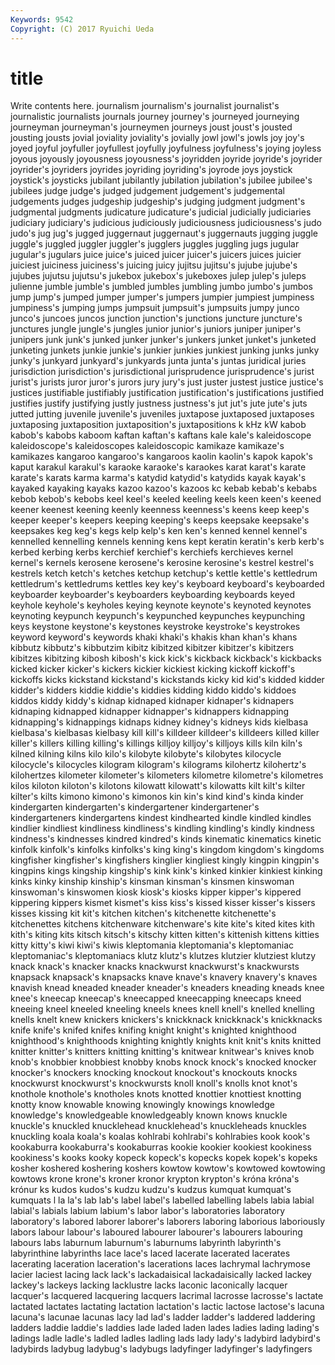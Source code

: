 ```yaml
---
Keywords: 9542 
Copyright: (C) 2017 Ryuichi Ueda
---
```


# title

Write contents here.
journalism journalism's journalist journalist's
journalistic journalists journals journey journey's journeyed journeying journeyman journeyman's journeymen
journeys joust joust's jousted jousting jousts jovial joviality joviality's jovially
jowl jowl's jowls joy joy's joyed joyful joyfuller joyfullest joyfully
joyfulness joyfulness's joying joyless joyous joyously joyousness joyousness's joyridden joyride
joyride's joyrider joyrider's joyriders joyrides joyriding joyriding's joyrode joys joystick
joystick's joysticks jubilant jubilantly jubilation jubilation's jubilee jubilee's jubilees judge
judge's judged judgement judgement's judgemental judgements judges judgeship judgeship's judging
judgment judgment's judgmental judgments judicature judicature's judicial judicially judiciaries judiciary
judiciary's judicious judiciously judiciousness judiciousness's judo judo's jug jug's jugged
juggernaut juggernaut's juggernauts jugging juggle juggle's juggled juggler juggler's jugglers
juggles juggling jugs jugular jugular's jugulars juice juice's juiced juicer
juicer's juicers juices juicier juiciest juiciness juiciness's juicing juicy jujitsu
jujitsu's jujube jujube's jujubes jujutsu jujutsu's jukebox jukebox's jukeboxes julep
julep's juleps julienne jumble jumble's jumbled jumbles jumbling jumbo jumbo's
jumbos jump jump's jumped jumper jumper's jumpers jumpier jumpiest jumpiness
jumpiness's jumping jumps jumpsuit jumpsuit's jumpsuits jumpy junco junco's juncoes
juncos junction junction's junctions juncture juncture's junctures jungle jungle's jungles
junior junior's juniors juniper juniper's junipers junk junk's junked junker
junker's junkers junket junket's junketed junketing junkets junkie junkie's junkier
junkies junkiest junking junks junky junky's junkyard junkyard's junkyards junta
junta's juntas juridical juries jurisdiction jurisdiction's jurisdictional jurisprudence jurisprudence's jurist
jurist's jurists juror juror's jurors jury jury's just juster justest
justice justice's justices justifiable justifiably justification justification's justifications justified justifies
justify justifying justly justness justness's jut jut's jute jute's juts
jutted jutting juvenile juvenile's juveniles juxtapose juxtaposed juxtaposes juxtaposing juxtaposition
juxtaposition's juxtapositions k kHz kW kabob kabob's kabobs kaboom kaftan
kaftan's kaftans kale kale's kaleidoscope kaleidoscope's kaleidoscopes kaleidoscopic kamikaze kamikaze's
kamikazes kangaroo kangaroo's kangaroos kaolin kaolin's kapok kapok's kaput karakul
karakul's karaoke karaoke's karaokes karat karat's karate karate's karats karma
karma's katydid katydid's katydids kayak kayak's kayaked kayaking kayaks kazoo
kazoo's kazoos kc kebab kebab's kebabs kebob kebob's kebobs keel
keel's keeled keeling keels keen keen's keened keener keenest keening
keenly keenness keenness's keens keep keep's keeper keeper's keepers keeping
keeping's keeps keepsake keepsake's keepsakes keg keg's kegs kelp kelp's
ken ken's kenned kennel kennel's kennelled kennelling kennels kenning kens
kept keratin keratin's kerb kerb's kerbed kerbing kerbs kerchief kerchief's
kerchiefs kerchieves kernel kernel's kernels kerosene kerosene's kerosine kerosine's kestrel
kestrel's kestrels ketch ketch's ketches ketchup ketchup's kettle kettle's kettledrum
kettledrum's kettledrums kettles key key's keyboard keyboard's keyboarded keyboarder keyboarder's
keyboarders keyboarding keyboards keyed keyhole keyhole's keyholes keying keynote keynote's
keynoted keynotes keynoting keypunch keypunch's keypunched keypunches keypunching keys keystone
keystone's keystones keystroke keystroke's keystrokes keyword keyword's keywords khaki khaki's
khakis khan khan's khans kibbutz kibbutz's kibbutzim kibitz kibitzed kibitzer
kibitzer's kibitzers kibitzes kibitzing kibosh kibosh's kick kick's kickback kickback's
kickbacks kicked kicker kicker's kickers kickier kickiest kicking kickoff kickoff's
kickoffs kicks kickstand kickstand's kickstands kicky kid kid's kidded kidder
kidder's kidders kiddie kiddie's kiddies kidding kiddo kiddo's kiddoes kiddos
kiddy kiddy's kidnap kidnaped kidnaper kidnaper's kidnapers kidnaping kidnapped kidnapper
kidnapper's kidnappers kidnapping kidnapping's kidnappings kidnaps kidney kidney's kidneys kids
kielbasa kielbasa's kielbasas kielbasy kill kill's killdeer killdeer's killdeers killed
killer killer's killers killing killing's killings killjoy killjoy's killjoys kills
kiln kiln's kilned kilning kilns kilo kilo's kilobyte kilobyte's kilobytes
kilocycle kilocycle's kilocycles kilogram kilogram's kilograms kilohertz kilohertz's kilohertzes kilometer
kilometer's kilometers kilometre kilometre's kilometres kilos kiloton kiloton's kilotons kilowatt
kilowatt's kilowatts kilt kilt's kilter kilter's kilts kimono kimono's kimonos
kin kin's kind kind's kinda kinder kindergarten kindergarten's kindergartener kindergartener's
kindergarteners kindergartens kindest kindhearted kindle kindled kindles kindlier kindliest kindliness
kindliness's kindling kindling's kindly kindness kindness's kindnesses kindred kindred's kinds
kinematic kinematics kinetic kinfolk kinfolk's kinfolks kinfolks's king king's kingdom
kingdom's kingdoms kingfisher kingfisher's kingfishers kinglier kingliest kingly kingpin kingpin's
kingpins kings kingship kingship's kink kink's kinked kinkier kinkiest kinking
kinks kinky kinship kinship's kinsman kinsman's kinsmen kinswoman kinswoman's kinswomen
kiosk kiosk's kiosks kipper kipper's kippered kippering kippers kismet kismet's
kiss kiss's kissed kisser kisser's kissers kisses kissing kit kit's
kitchen kitchen's kitchenette kitchenette's kitchenettes kitchens kitchenware kitchenware's kite kite's
kited kites kith kith's kiting kits kitsch kitsch's kitschy kitten
kitten's kittenish kittens kitties kitty kitty's kiwi kiwi's kiwis kleptomania
kleptomania's kleptomaniac kleptomaniac's kleptomaniacs klutz klutz's klutzes klutzier klutziest klutzy
knack knack's knacker knacks knackwurst knackwurst's knackwursts knapsack knapsack's knapsacks
knave knave's knavery knavery's knaves knavish knead kneaded kneader kneader's
kneaders kneading kneads knee knee's kneecap kneecap's kneecapped kneecapping kneecaps
kneed kneeing kneel kneeled kneeling kneels knees knell knell's knelled
knelling knells knelt knew knickers knickers's knickknack knickknack's knickknacks knife
knife's knifed knifes knifing knight knight's knighted knighthood knighthood's knighthoods
knighting knightly knights knit knit's knits knitted knitter knitter's knitters
knitting knitting's knitwear knitwear's knives knob knob's knobbier knobbiest knobby
knobs knock knock's knocked knocker knocker's knockers knocking knockout knockout's
knockouts knocks knockwurst knockwurst's knockwursts knoll knoll's knolls knot knot's
knothole knothole's knotholes knots knotted knottier knottiest knotting knotty know
knowable knowing knowingly knowings knowledge knowledge's knowledgeable knowledgeably known knows
knuckle knuckle's knuckled knucklehead knucklehead's knuckleheads knuckles knuckling koala koala's
koalas kohlrabi kohlrabi's kohlrabies kook kook's kookaburra kookaburra's kookaburras kookie
kookier kookiest kookiness kookiness's kooks kooky kopeck kopeck's kopecks kopek
kopek's kopeks kosher koshered koshering koshers kowtow kowtow's kowtowed kowtowing
kowtows krone krone's kroner kronor krypton krypton's króna króna's krónur
ks kudos kudos's kudzu kudzu's kudzus kumquat kumquat's kumquats l
la la's lab lab's label label's labelled labelling labels labia
labial labial's labials labium labium's labor labor's laboratories laboratory laboratory's
labored laborer laborer's laborers laboring laborious laboriously labors labour labour's
laboured labourer labourer's labourers labouring labours labs laburnum laburnum's laburnums
labyrinth labyrinth's labyrinthine labyrinths lace lace's laced lacerate lacerated lacerates
lacerating laceration laceration's lacerations laces lachrymal lachrymose lacier laciest lacing
lack lack's lackadaisical lackadaisically lacked lackey lackey's lackeys lacking lacklustre
lacks laconic laconically lacquer lacquer's lacquered lacquering lacquers lacrimal lacrosse
lacrosse's lactate lactated lactates lactating lactation lactation's lactic lactose lactose's
lacuna lacuna's lacunae lacunas lacy lad lad's ladder ladder's laddered
laddering ladders laddie laddie's laddies lade laded laden lades ladies
lading lading's ladings ladle ladle's ladled ladles ladling lads lady
lady's ladybird ladybird's ladybirds ladybug ladybug's ladybugs ladyfinger ladyfinger's ladyfingers
